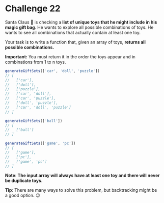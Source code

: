 Challenge 22
====

Santa Claus 🎅 is checking a **list of unique toys that he might include in his magic gift bag**. He wants to explore all possible combinations of toys. He wants to see all combinations that actually contain at least one toy.

Your task is to write a function that, given an array of toys, **returns all possible combinations.**

**Important:** You must return it in the order the toys appear and in combinations from 1 to n toys.

```javascript
generateGiftSets(['car', 'doll', 'puzzle'])
// [
//   ['car'],
//   ['doll'],
//   ['puzzle'],
//   ['car', 'doll'],
//   ['car', 'puzzle'],
//   ['doll', 'puzzle'],
//   ['car', 'doll', 'puzzle']
// ]

generateGiftSets(['ball'])
// [
//   ['ball']
// ]

generateGiftSets(['game', 'pc'])
// [
//   ['game'],
//   ['pc'],
//   ['game', 'pc']
// ]
```

**Note: The input array will always have at least one toy and there will never be duplicate toys.**

**Tip**: There are many ways to solve this problem, but backtracking might be a good option. 😉
